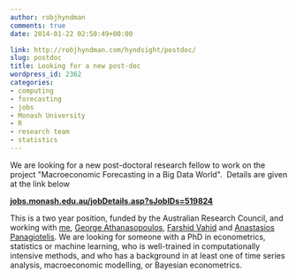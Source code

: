 ```yaml
---
author: robjhyndman
comments: true
date: 2014-01-22 02:50:49+00:00

link: http://robjhyndman.com/hyndsight/postdoc/
slug: postdoc
title: Looking for a new post-doc
wordpress_id: 2362
categories:
- computing
- forecasting
- jobs
- Monash University
- R
- research team
- statistics
---
```


We are looking for a new post-doctoral research fellow to work on the project "Macroeconomic Forecasting in a Big Data World".  Details are given at the link below



**[jobs.monash.edu.au/jobDetails.asp?sJobIDs=519824](http://jobs.monash.edu.au/jobDetails.asp?sJobIDs=519824)**



This is a two year position, funded by the Australian Research Council, and working with [me](http://robjhyndman.com), [George Athanasopoulos](https://monash.edu/research/people/profiles/profile.html?sid=2981&pid=3333), [Farshid Vahid](https://monash.edu/research/people/profiles/profile.html?sid=35633&pid=5204) and [Anastasios Panagiotelis](https://monash.edu/research/people/profiles/profile.html?sid=714224&pid=12680). We are looking for someone with a PhD in econometrics, statistics or machine learning, who is well-trained in computationally intensive methods, and who has a background in at least one of time series analysis, macroeconomic modelling, or Bayesian econometrics.
